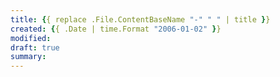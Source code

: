 ```yaml
---
title: {{ replace .File.ContentBaseName "-" " " | title }}
created: {{ .Date | time.Format "2006-01-02" }}
modified:
draft: true
summary:
---
```


